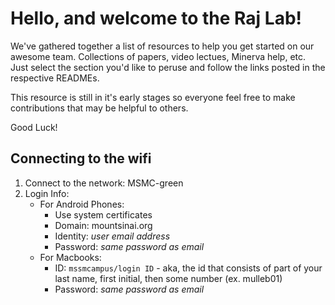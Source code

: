 # Hello, and welcome to the Raj Lab!

We've gathered together a list of resources to help you get started on our awesome team. Collections of papers, video lectues, Minerva help, etc. Just select the section you'd like to peruse and follow the links posted in the respective READMEs.

This resource is still in it's early stages so everyone feel free to make contributions that may be helpful to others.

Good Luck!

## Connecting to the wifi
1. Connect to the network: MSMC-green
2. Login Info:
    - For Android Phones:
      - Use system certificates
      - Domain: mountsinai.org
      - Identity: _user email address_
      - Password: _same password as email_
    - For Macbooks:
      - ID: `mssmcampus/login ID` - aka, the id that consists of part of your last name, first initial, then some number (ex. mulleb01)
      - Password: _same password as email_
